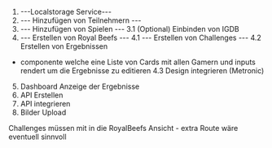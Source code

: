 1. ---Localstorage Service---
2. --- Hinzufügen von Teilnehmern ---
3. --- Hinzufügen von Spielen ---
3.1 (Optional) Einbinden von IGDB
4. --- Erstellen von Royal Beefs ---
4.1 --- Erstellen von Challenges ---
4.2 Erstellen von Ergebnissen
- componente welche eine Liste von Cards mit allen Gamern und inputs rendert um die Ergebnisse
zu editieren
4.3 Design integrieren (Metronic)
5. Dashboard Anzeige der Ergebnisse
6. API Erstellen
7. API integrieren
8. Bilder Upload


Challenges müssen mit in die RoyalBeefs Ansicht - extra Route wäre eventuell sinnvoll